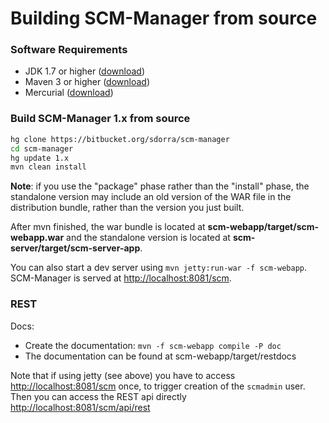 # Building SCM-Manager from source

### Software Requirements

- JDK 1.7 or higher
    ([download](http://www.oracle.com/technetwork/java/index.html))
- Maven 3 or higher ([download](http://maven.apache.org/))
- Mercurial ([download](https://www.mercurial-scm.org/))

### Build SCM-Manager 1.x from source

```bash
hg clone https://bitbucket.org/sdorra/scm-manager
cd scm-manager
hg update 1.x
mvn clean install
```

**Note**: if you use the \"package\" phase rather than the \"install\" phase, 
the standalone version may include an old version of the WAR file in the distribution bundle, 
rather than the version you just built.

After mvn finished, the war bundle is located at
**scm-webapp/target/scm-webapp.war** and the standalone version is
located at **scm-server/target/scm-server-app**.

You can also start a dev server using `mvn jetty:run-war -f
scm-webapp`. SCM-Manager is served at <http://localhost:8081/scm>.

### REST

Docs:

- Create the documentation: `mvn -f scm-webapp compile -P doc`
- The documentation can be found at scm-webapp/target/restdocs

Note that if using jetty (see above) you have to access
<http://localhost:8081/scm> once, to trigger creation of the
`scmadmin` user. Then you can access the REST api directly
<http://localhost:8081/scm/api/rest>
